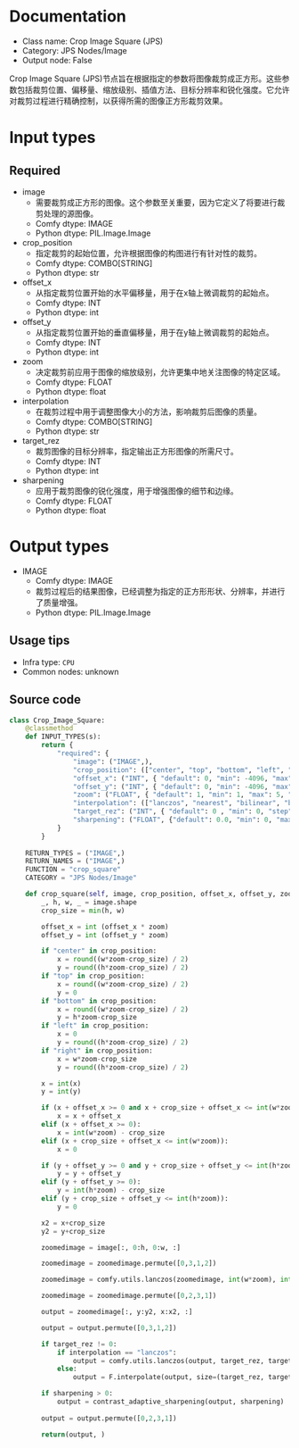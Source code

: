 
# Documentation
- Class name: Crop Image Square (JPS)
- Category: JPS Nodes/Image
- Output node: False

Crop Image Square (JPS)节点旨在根据指定的参数将图像裁剪成正方形。这些参数包括裁剪位置、偏移量、缩放级别、插值方法、目标分辨率和锐化强度。它允许对裁剪过程进行精确控制，以获得所需的图像正方形裁剪效果。

# Input types
## Required
- image
    - 需要裁剪成正方形的图像。这个参数至关重要，因为它定义了将要进行裁剪处理的源图像。
    - Comfy dtype: IMAGE
    - Python dtype: PIL.Image.Image
- crop_position
    - 指定裁剪的起始位置，允许根据图像的构图进行有针对性的裁剪。
    - Comfy dtype: COMBO[STRING]
    - Python dtype: str
- offset_x
    - 从指定裁剪位置开始的水平偏移量，用于在x轴上微调裁剪的起始点。
    - Comfy dtype: INT
    - Python dtype: int
- offset_y
    - 从指定裁剪位置开始的垂直偏移量，用于在y轴上微调裁剪的起始点。
    - Comfy dtype: INT
    - Python dtype: int
- zoom
    - 决定裁剪前应用于图像的缩放级别，允许更集中地关注图像的特定区域。
    - Comfy dtype: FLOAT
    - Python dtype: float
- interpolation
    - 在裁剪过程中用于调整图像大小的方法，影响裁剪后图像的质量。
    - Comfy dtype: COMBO[STRING]
    - Python dtype: str
- target_rez
    - 裁剪图像的目标分辨率，指定输出正方形图像的所需尺寸。
    - Comfy dtype: INT
    - Python dtype: int
- sharpening
    - 应用于裁剪图像的锐化强度，用于增强图像的细节和边缘。
    - Comfy dtype: FLOAT
    - Python dtype: float

# Output types
- IMAGE
    - Comfy dtype: IMAGE
    - 裁剪过程后的结果图像，已经调整为指定的正方形形状、分辨率，并进行了质量增强。
    - Python dtype: PIL.Image.Image


## Usage tips
- Infra type: `CPU`
- Common nodes: unknown


## Source code
```python
class Crop_Image_Square:
    @classmethod
    def INPUT_TYPES(s):
        return {
            "required": {
                "image": ("IMAGE",),
                "crop_position": (["center", "top", "bottom", "left", "right"],),
                "offset_x": ("INT", { "default": 0, "min": -4096, "max": 4096, "step": 1, "display": "number" }),
                "offset_y": ("INT", { "default": 0, "min": -4096, "max": 4096, "step": 1, "display": "number" }),
                "zoom": ("FLOAT", { "default": 1, "min": 1, "max": 5, "step": 0.1, "display": "number" }),
                "interpolation": (["lanczos", "nearest", "bilinear", "bicubic", "area", "nearest-exact"],),
                "target_rez": ("INT", { "default": 0 , "min": 0, "step": 8, "display": "number" }),
                "sharpening": ("FLOAT", {"default": 0.0, "min": 0, "max": 1, "step": 0.05}),
            }
        }
    
    RETURN_TYPES = ("IMAGE",)
    RETURN_NAMES = ("IMAGE",)
    FUNCTION = "crop_square"
    CATEGORY = "JPS Nodes/Image"

    def crop_square(self, image, crop_position, offset_x, offset_y, zoom, interpolation, target_rez,sharpening):
        _, h, w, _ = image.shape
        crop_size = min(h, w)

        offset_x = int (offset_x * zoom)
        offset_y = int (offset_y * zoom)

        if "center" in crop_position:
            x = round((w*zoom-crop_size) / 2)
            y = round((h*zoom-crop_size) / 2)
        if "top" in crop_position:
            x = round((w*zoom-crop_size) / 2)
            y = 0
        if "bottom" in crop_position:
            x = round((w*zoom-crop_size) / 2)
            y = h*zoom-crop_size
        if "left" in crop_position:
            x = 0
            y = round((h*zoom-crop_size) / 2)
        if "right" in crop_position:
            x = w*zoom-crop_size
            y = round((h*zoom-crop_size) / 2)

        x = int(x)
        y = int(y)

        if (x + offset_x >= 0 and x + crop_size + offset_x <= int(w*zoom)):
            x = x + offset_x
        elif (x + offset_x >= 0):
            x = int(w*zoom) - crop_size
        elif (x + crop_size + offset_x <= int(w*zoom)):
            x = 0

        if (y + offset_y >= 0 and y + crop_size + offset_y <= int(h*zoom)):
            y = y + offset_y
        elif (y + offset_y >= 0):
            y = int(h*zoom) - crop_size
        elif (y + crop_size + offset_y <= int(h*zoom)):
            y = 0

        x2 = x+crop_size
        y2 = y+crop_size

        zoomedimage = image[:, 0:h, 0:w, :]

        zoomedimage = zoomedimage.permute([0,3,1,2])        

        zoomedimage = comfy.utils.lanczos(zoomedimage, int(w*zoom), int(h*zoom))

        zoomedimage = zoomedimage.permute([0,2,3,1])

        output = zoomedimage[:, y:y2, x:x2, :]

        output = output.permute([0,3,1,2])

        if target_rez != 0:
            if interpolation == "lanczos":
                output = comfy.utils.lanczos(output, target_rez, target_rez)
            else:
                output = F.interpolate(output, size=(target_rez, target_rez), mode=interpolation)

        if sharpening > 0:
            output = contrast_adaptive_sharpening(output, sharpening)
    
        output = output.permute([0,2,3,1])

        return(output, )

```
